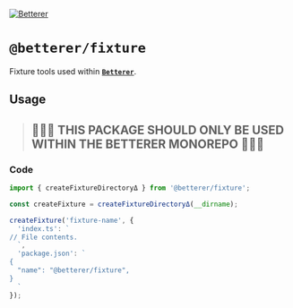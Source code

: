 [![Betterer](https://raw.githubusercontent.com/phenomnomnominal/betterer/master/docs/logo.png)](https://phenomnomnominal.github.io/betterer/)

# `@betterer/fixture`

Fixture tools used within [**`Betterer`**](https://github.com/phenomnomnominal/betterer).

## Usage

> ## 🚨🚨🚨 THIS PACKAGE SHOULD ONLY BE USED WITHIN THE BETTERER MONOREPO 🚨🚨🚨

### Code

```typescript
import { createFixtureDirectoryΔ } from '@betterer/fixture';

const createFixture = createFixtureDirectoryΔ(__dirname);

createFixture('fixture-name', {
  'index.ts': `
// File contents.
  `,
  'package.json': `
{
  "name": "@betterer/fixture",
}
  `
});
```
